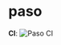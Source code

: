 # paso

**CI**: ![Paso CI](https://github.com/ekiwi-sifive/paso/workflows/Paso%20CI/badge.svg?branch=master)
